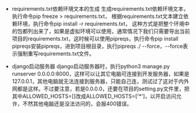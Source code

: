 - requirements.txt依赖环境文本的生成
  生成requirements.txt依赖环境文本，执行命令pip freeze > requirements.txt，
  根据requirements.txt文本建立依赖环境，执行命令pip install -r requirements.txt，
  这种方式是把整个环境中的包都列出来了，如果是虚拟环境可以使用，通常情况下我们只需要导出当前项目的requirements.txt，这时候可以使用pipreqs，执行命令pip install pipreqs安装pipreqs，进到项目根目录，执行pipreqs ./ --force，--force表示强制重写requirements.txt文件。


- django启动服务器
  django启动服务器时，执行python3 manage.py runserver 0.0.0.0:8000，这样可以让其它电脑可连接到开发服务器，如果是127.0.0.1，其他电脑就无法连接到服务器，只能自己连，测试过了这对于内外网都是这样。不过要注意，若是0.0.0.0，还要在项目的setting.py文件里，把其中ALLOWED_HOSTS=[]改成ALLOWED_HOSTS=['*']，以开启访问允许，不然其他电脑还是没法访问的，会报400错误。































